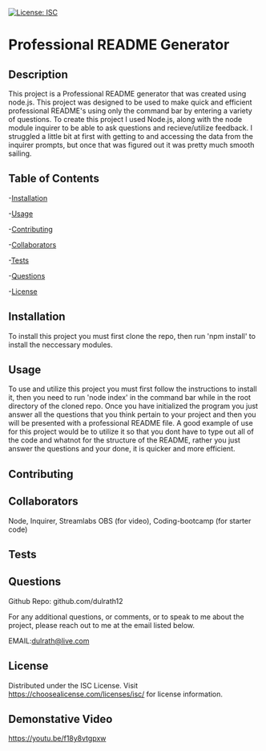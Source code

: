 
[![License: ISC](https://img.shields.io/badge/License-ISC-blue.svg)](https://opensource.org/licenses/ISC)

# Professional README Generator

## Description
This project is a Professional README generator that was created using node.js. This project was designed to be used to make quick and efficient professional README's using only the command bar by entering a variety of questions. To create this project I used Node.js, along with the node module inquirer to be able to ask questions and recieve/utilize feedback. I struggled a little bit at first with getting to and accessing the data from the inquirer prompts, but once that was figured out it was pretty much smooth sailing. 

## Table of Contents

-[Installation](#Installation)

-[Usage](#Usage)

-[Contributing](#Contributing)

-[Collaborators](#Collaborators)

-[Tests](#Tests)

-[Questions](#Questions)

-[License](#License)

## Installation
To install this project you must first clone the repo, then run 'npm install' to install the neccessary modules.

## Usage
To use and utilize this project you must first follow the instructions to install it, then you need to run 'node index' in the command bar while in the root directory of the cloned repo. Once you have initialized the program you just answer all the questions that you think pertain to your project and then you will be presented with a professional README file. A good example of use for this project would be to utilize it so that you dont have to type out all of the code and whatnot for the structure of the README, rather you just answer the questions and your done, it is quicker and more efficient.



## Contributing


## Collaborators
Node, Inquirer, Streamlabs OBS (for video), Coding-bootcamp (for starter code)

## Tests


## Questions
Github Repo: github.com/dulrath12

For any additional questions, or comments, or to speak to me about the project, please reach out to me at the email listed below.

EMAIL:dulrath@live.com

## License
Distributed under the ISC License. Visit https://choosealicense.com/licenses/isc/ for license information.

## Demonstative Video
https://youtu.be/f18y8vtgpxw

